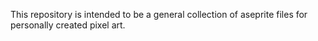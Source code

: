 This repository is intended to be a general collection of aseprite files for personally created pixel art. 

